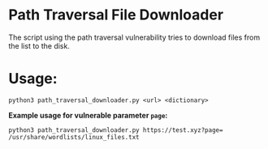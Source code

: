 # Path Traversal File Downloader
The script using the path traversal vulnerability tries to download files from the list to the disk.
# Usage:
```
python3 path_traversal_downloader.py <url> <dictionary>
```
**Example usage for vulnerable parameter `page`:**
```
python3 path_traversal_downloader.py https://test.xyz?page= /usr/share/wordlists/linux_files.txt
```
